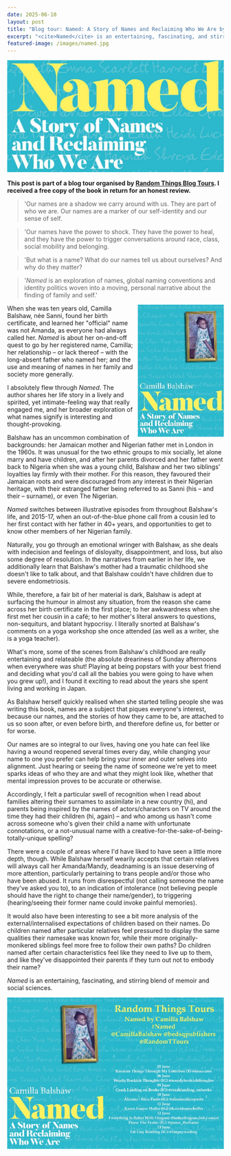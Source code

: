 ```yaml
---
date: 2025-06-10
layout: post
title: "Blog tour: Named: A Story of Names and Reclaiming Who We Are by Camilla Balshaw"
excerpt: "<cite>Named</cite> is an entertaining, fascinating, and stirring blend of memoir and social sciences."
featured-image: /images/named.jpg
---
```


![Named](/images/named.jpg)

**This post is part of a blog tour organised by [Random Things Blog Tours](http://randomthingsthroughmyletterbox.blogspot.com/p/services-to-publishers-authors-blog.html). I received a free copy of the book in return for an honest review.**

> 'Our names are a shadow we carry around with us. They are part of who we are.
Our names are a marker of our self-identity and our sense of self.

> 'Our names have the power to shock. They have the power to heal, and they have the power to trigger conversations around race, class, social mobility and belonging.

> 'But what is a name? What do our names tell us about ourselves? And why do they
matter?

> '<cite>Named</cite> is an exploration of names, global naming conventions and identity politics woven into a moving, personal narrative about the finding of family and self.'

<img src="/images/named-200.jpg" alt="Named" style="float: right; margin-bottom: 10px; margin-left: 10px;">

When she was ten years old, Camilla Balshaw, née Sanni, found her birth certificate, and learned her "official" name was not Amanda, as everyone had always called her. <cite>Named</cite> is about her on-and-off quest to go by her registered name, Camilla; her relationship &ndash; or lack thereof &ndash; with the long-absent father who named her; and the use and meaning of names in her family and society more generally.

I absolutely flew through <cite>Named</cite>. The author shares her life story in a lively and spirited, yet intimate-feeling way that really engaged me, and her broader exploration of what names signify is interesting and thought-provoking.

Balshaw has an uncommon combination of backgrounds: her Jamaican mother and Nigerian father met in London in the 1960s. It was unusual for the two ethnic groups to mix socially, let alone marry and have children, and after her parents divorced and her father went back to Nigeria when she was a young child, Balshaw and her two siblings' loyalties lay firmly with their mother. For this reason, they favoured their Jamaican roots and were discouraged from any interest in their Nigerian heritage, with their estranged father being referred to as Sanni (his &ndash; and their &ndash; surname), or even The Nigerian.

<cite>Named</cite> switches between illustrative episodes from throughout Balshaw's life, and 2015-17, when an out-of-the-blue phone call from a cousin led to her first contact with her father in 40+ years, and opportunities to get to know other members of her Nigerian family.

Naturally, you go through an emotional wringer with Balshaw, as she deals with indecision and feelings of disloyalty, disappointment, and loss, but also some degree of resolution. In the narratives from earlier in her life, we additionally learn that Balshaw's mother had a traumatic childhood she doesn't like to talk about, and that Balshaw couldn't have children due to severe endometriosis.

While, therefore, a fair bit of her material is dark, Balshaw is adept at surfacing the humour in almost any situation, from the reason she came across her birth certificate in the first place; to her awkwardness when she first met her cousin in a café; to her mother's literal answers to questions, non-sequiturs, and blatant hypocrisy. I literally snorted at Balshaw's comments on a yoga workshop she once attended (as well as a writer, she is a yoga teacher). 

What's more, some of the scenes from Balshaw's childhood are really entertaining and relateable (the absolute dreariness of Sunday afternoons when everywhere was shut! Playing at being popstars with your best friend and deciding what you'd call all the babies you were going to have when you grew up!), and I found it exciting to read about the years she spent living and working in Japan.

As Balshaw herself quickly realised when she started telling people she was writing this book, names are a subject that piques everyone's interest, because our names, and the stories of how they came to be, are attached to us so soon after, or even before birth, and therefore define us, for better or for worse.

Our names are so integral to our lives, having one you hate can feel like having a wound reopened several times every day, while changing your name to one you prefer can help bring your inner and outer selves into alignment. Just hearing or seeing the name of someone we're yet to meet sparks ideas of who they are and what they might look like, whether that mental impression proves to be accurate or otherwise.

Accordingly, I felt a particular swell of recognition when I read about families altering their surnames to assimilate in a new country (hi), and parents being inspired by the names of actors/characters on TV around the time they had their children (hi, again) &ndash; and who among us hasn't come across someone who's given their child a name with unfortunate connotations, or a not-unusual name with a creative-for-the-sake-of-being-totally-unique spelling?

There were a couple of areas where I'd have liked to have seen a little more depth, though. While Balshaw herself wearily accepts that certain relatives will always call her Amanda/Mandy, deadnaming is an issue deserving of more attention, particularly pertaining to trans people and/or those who have been abused. It runs from disrespectful (not calling someone the name they've asked you to), to an indication of intolerance (not believing people should have the right to change their name/gender), to triggering (hearing/seeing their former name could invoke painful memories).

It would also have been interesting to see a bit more analysis of the external/internalised expectations of children based on their names. Do children named after particular relatives feel pressured to display the same qualities their namesake was known for, while their more originally-monikered siblings feel more free to follow their own paths? Do children named after certain characteristics feel like they need to live up to them, and like they've disappointed their parents if they turn out not to embody their name?

<cite>Named</cite> is an entertaining, fascinating, and stirring blend of memoir and social sciences.

![Named blog tour banner](/images/named-banner.jpg)